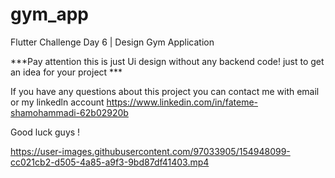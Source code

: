 # gym_app

Flutter Challenge Day 6 | Design Gym Application

***Pay attention this is just Ui design without any backend code! just to get an idea for your project ***

If you have any questions about this project you can contact me with email or my linkedln account https://www.linkedin.com/in/fateme-shamohammadi-62b02920b

Good luck guys !

https://user-images.githubusercontent.com/97033905/154948099-cc021cb2-d505-4a85-a9f3-9bd87df41403.mp4

